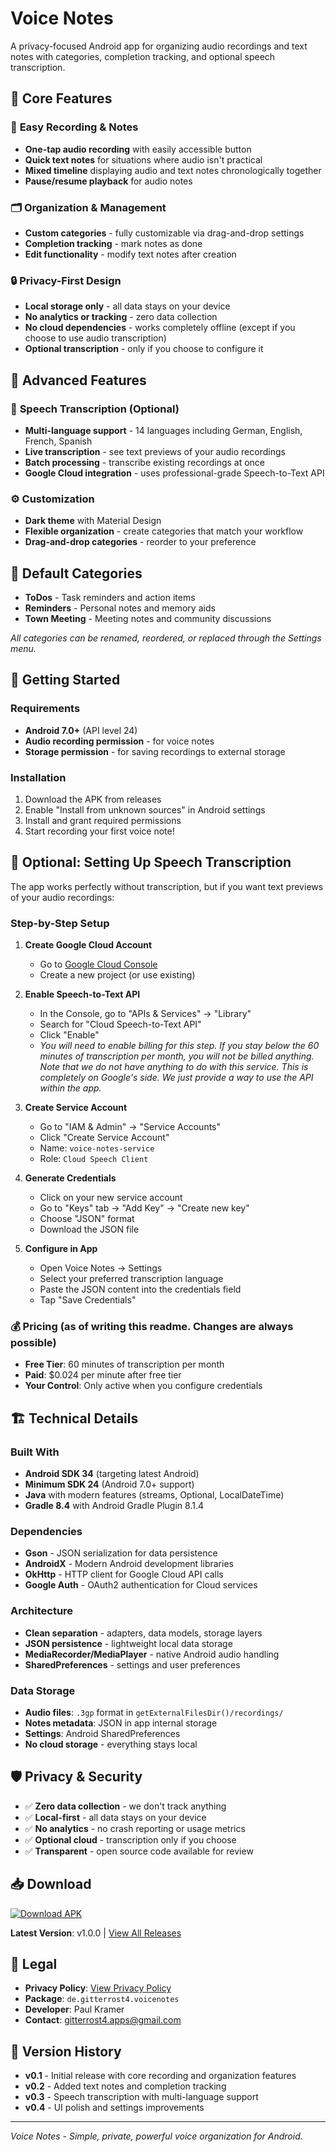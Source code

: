 # Voice Notes

A privacy-focused Android app for organizing audio recordings and text notes with categories, completion tracking, and optional speech transcription.

## 🎯 Core Features

### 📱 **Easy Recording & Notes**
- **One-tap audio recording** with easily accessible button
- **Quick text notes** for situations where audio isn't practical  
- **Mixed timeline** displaying audio and text notes chronologically together
- **Pause/resume playback** for audio notes

### 🗂️ **Organization & Management**
- **Custom categories** - fully customizable via drag-and-drop settings
- **Completion tracking** - mark notes as done
- **Edit functionality** - modify text notes after creation

### 🔒 **Privacy-First Design**
- **Local storage only** - all data stays on your device
- **No analytics or tracking** - zero data collection
- **No cloud dependencies** - works completely offline (except if you choose to use audio transcription)
- **Optional transcription** - only if you choose to configure it

## 🌟 Advanced Features

### 🎤 **Speech Transcription** (Optional)
- **Multi-language support** - 14 languages including German, English, French, Spanish
- **Live transcription** - see text previews of your audio recordings
- **Batch processing** - transcribe existing recordings at once
- **Google Cloud integration** - uses professional-grade Speech-to-Text API

### ⚙️ **Customization**
- **Dark theme** with Material Design
- **Flexible organization** - create categories that match your workflow
- **Drag-and-drop categories** - reorder to your preference

## 📱 Default Categories

- **ToDos** - Task reminders and action items
- **Reminders** - Personal notes and memory aids
- **Town Meeting** - Meeting notes and community discussions

*All categories can be renamed, reordered, or replaced through the Settings menu.*

## 🚀 Getting Started

### Requirements
- **Android 7.0+** (API level 24)
- **Audio recording permission** - for voice notes
- **Storage permission** - for saving recordings to external storage

### Installation
1. Download the APK from releases
2. Enable "Install from unknown sources" in Android settings
3. Install and grant required permissions
4. Start recording your first voice note!

## 🔧 Optional: Setting Up Speech Transcription

The app works perfectly without transcription, but if you want text previews of your audio recordings:

### Step-by-Step Setup

1. **Create Google Cloud Account**
   - Go to [Google Cloud Console](https://console.cloud.google.com)
   - Create a new project (or use existing)

2. **Enable Speech-to-Text API**
   - In the Console, go to "APIs & Services" → "Library"
   - Search for "Cloud Speech-to-Text API"
   - Click "Enable"
   - *You will need to enable billing for this step. If you stay below the 60 minutes of transcription per month, you will not be billed anything. Note that we do not have anything to do with this service. This is completely on Google's side. We just provide a way to use the API within the app.*

3. **Create Service Account**
   - Go to "IAM & Admin" → "Service Accounts"
   - Click "Create Service Account"
   - Name: `voice-notes-service`
   - Role: `Cloud Speech Client`

4. **Generate Credentials**
   - Click on your new service account
   - Go to "Keys" tab → "Add Key" → "Create new key"
   - Choose "JSON" format
   - Download the JSON file

5. **Configure in App**
   - Open Voice Notes → Settings
   - Select your preferred transcription language
   - Paste the JSON content into the credentials field
   - Tap "Save Credentials"

### 💰 Pricing (as of writing this readme. Changes are always possible)
- **Free Tier**: 60 minutes of transcription per month
- **Paid**: $0.024 per minute after free tier
- **Your Control**: Only active when you configure credentials

## 🏗️ Technical Details

### Built With
- **Android SDK 34** (targeting latest Android)
- **Minimum SDK 24** (Android 7.0+ support)
- **Java** with modern features (streams, Optional, LocalDateTime)
- **Gradle 8.4** with Android Gradle Plugin 8.1.4

### Dependencies
- **Gson** - JSON serialization for data persistence
- **AndroidX** - Modern Android development libraries
- **OkHttp** - HTTP client for Google Cloud API calls
- **Google Auth** - OAuth2 authentication for Cloud services

### Architecture
- **Clean separation** - adapters, data models, storage layers
- **JSON persistence** - lightweight local data storage
- **MediaRecorder/MediaPlayer** - native Android audio handling
- **SharedPreferences** - settings and user preferences

### Data Storage
- **Audio files**: `.3gp` format in `getExternalFilesDir()/recordings/`
- **Notes metadata**: JSON in app internal storage
- **Settings**: Android SharedPreferences
- **No cloud storage** - everything stays local

## 🛡️ Privacy & Security

- ✅ **Zero data collection** - we don't track anything
- ✅ **Local-first** - all data stays on your device  
- ✅ **No analytics** - no crash reporting or usage metrics
- ✅ **Optional cloud** - transcription only if you choose
- ✅ **Transparent** - open source code available for review

## 📥 Download

[![Download APK](https://img.shields.io/badge/Download-APK-green?style=for-the-badge)](https://github.com/gitterrost4/voice-notes/releases/latest/download/voice-notes-1.0.0.apk)
    
**Latest Version**: v1.0.0 | [View All Releases](https://github.com/gitterrost4/voice-notes/releases)

## 📄 Legal

- **Privacy Policy**: [View Privacy Policy](privacy_policy.md)
- **Package**: `de.gitterrost4.voicenotes`
- **Developer**: Paul Kramer
- **Contact**: gitterrost4.apps@gmail.com

## 🔄 Version History

- **v0.1** - Initial release with core recording and organization features
- **v0.2** - Added text notes and completion tracking
- **v0.3** - Speech transcription with multi-language support
- **v0.4** - UI polish and settings improvements

---

*Voice Notes - Simple, private, powerful voice organization for Android.*
